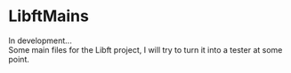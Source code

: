 # LibftMains
In development...    
Some main files for the Libft project, I will try to turn it into a tester at some point.
